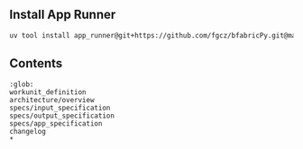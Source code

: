 ## Install App Runner

```bash
uv tool install app_runner@git+https://github.com/fgcz/bfabricPy.git@main#egg=app_runner&subdirectory=app_runner
```

## Contents

```{toctree}
:glob:
workunit_definition
architecture/overview
specs/input_specification
specs/output_specification
specs/app_specification
changelog
*
```

